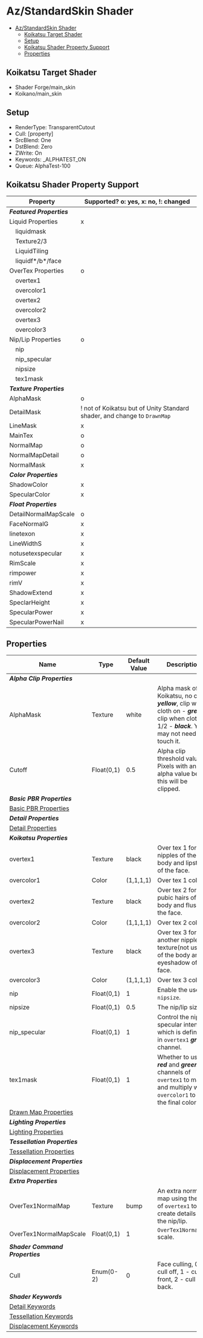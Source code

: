 # Az/StandardSkin Shader

- [Az/StandardSkin Shader](#azstandardskin-shader)
  - [Koikatsu Target Shader](#koikatsu-target-shader)
  - [Setup](#setup)
  - [Koikatsu Shader Property Support](#koikatsu-shader-property-support)
  - [Properties](#properties)

## Koikatsu Target Shader
- Shader Forge/main_skin
- Koikano/main_skin

## Setup
- RenderType: TransparentCutout
- Cull: [property]
- SrcBlend: One
- DstBlend: Zero
- ZWrite: On
- Keywords: _ALPHATEST_ON
- Queue: AlphaTest-100

## Koikatsu Shader Property Support
| Property                  | Supported? o: yes, x: no, !: changed                                     |
| ------------------------- | ------------------------------------------------------------------------ |
| ***Featured Properties*** |                                                                          |
| Liquid Properties         | x                                                                        |
| &#x3000;liquidmask        |                                                                          |
| &#x3000;Texture2/3        |                                                                          |
| &#x3000;LiquidTiling      |                                                                          |
| &#x3000;liquidf*/b*/face  |                                                                          |
| OverTex Properties        | o                                                                        |
| &#x3000;overtex1          |                                                                          |
| &#x3000;overcolor1        |                                                                          |
| &#x3000;overtex2          |                                                                          |
| &#x3000;overcolor2        |                                                                          |
| &#x3000;overtex3          |                                                                          |
| &#x3000;overcolor3        |                                                                          |
| Nip/Lip Properties        | o                                                                        |
| &#x3000;nip               |                                                                          |
| &#x3000;nip_specular      |                                                                          |
| &#x3000;nipsize           |                                                                          |
| &#x3000;tex1mask          |                                                                          |
| ***Texture Properties***  |                                                                          |
| AlphaMask                 | o                                                                        |
| DetailMask                | ! not of Koikatsu but of Unity Standard shader, and change to `DrawnMap` |
| LineMask                  | x                                                                        |
| MainTex                   | o                                                                        |
| NormalMap                 | o                                                                        |
| NormalMapDetail           | o                                                                        |
| NormalMask                | x                                                                        |
| ***Color Properties***    |                                                                          |
| ShadowColor               | x                                                                        |
| SpecularColor             | x                                                                        |
| ***Float Properties***    |                                                                          |
| DetailNormalMapScale      | o                                                                        |
| FaceNormalG               | x                                                                        |
| linetexon                 | x                                                                        |
| LineWidthS                | x                                                                        |
| notusetexspecular         | x                                                                        |
| RimScale                  | x                                                                        |
| rimpower                  | x                                                                        |
| rimV                      | x                                                                        |
| ShadowExtend              | x                                                                        |
| SpeclarHeight             | x                                                                        |
| SpecularPower             | x                                                                        |
| SpecularPowerNail         | x                                                                        |

## Properties
| Name                                                             | Type       | Default Value | Description                                                                                                                                        |
| ---------------------------------------------------------------- | ---------- | ------------- | -------------------------------------------------------------------------------------------------------------------------------------------------- |
| ***Alpha Clip Properties***                                      |            |               |                                                                                                                                                    |
| AlphaMask                                                        | Texture    | white         | Alpha mask of Koikatsu, no clip - ***yellow***, clip when cloth on - ***green***, clip when cloth 1/2 - ***black***. You may not need to touch it. |
| Cutoff                                                           | Float(0,1) | 0.5           | Alpha clip threshold value. Pixels with an alpha value below this will be clipped.                                                                 |
| ***Basic PBR Properties***                                       |            |               |                                                                                                                                                    |
| [Basic PBR Properties](basic_pbr_properties.md)                  |            |               |                                                                                                                                                    |
| ***Detail Properties***                                          |            |               |                                                                                                                                                    |
| [Detail Properties](detail_properties.md#properties)             |            |               |                                                                                                                                                    |
| ***Koikatsu Properties***                                        |            |               |                                                                                                                                                    |
| overtex1                                                         | Texture    | black         | Over tex 1 for nipples of the body and lipstick of the face.                                                                                       |
| overcolor1                                                       | Color      | (1,1,1,1)     | Over tex 1 color.                                                                                                                                  |
| overtex2                                                         | Texture    | black         | Over tex 2 for pubic hairs of the body and flush of the face.                                                                                      |
| overcolor2                                                       | Color      | (1,1,1,1)     | Over tex 2 color.                                                                                                                                  |
| overtex3                                                         | Texture    | black         | Over tex 3 for another nipple texture(not used) of the body and eyeshadow of the face.                                                             |
| overcolor3                                                       | Color      | (1,1,1,1)     | Over tex 3 color.                                                                                                                                  |
| nip                                                              | Float(0,1) | 1             | Enable the use of `nipsize`.                                                                                                                       |
| nipsize                                                          | Float(0,1) | 0.5           | The nip/lip size.                                                                                                                                  |
| nip_specular                                                     | Float(0,1) | 1             | Control the nip/lip specular intensity, which is defined in `overtex1` ***green*** channel.                                                        |
| tex1mask                                                         | Float(0,1) | 1             | Whether to use ***red*** and ***green*** channels of `overtex1` to mask and multiply with `overcolor1` to get the final color.                     |
| [Drawn Map Properties](drawn_map_properties.md)                  |            |               |                                                                                                                                                    |
| ***Lighting Properties***                                        |            |               |                                                                                                                                                    |
| [Lighting Properties](lighting_properties.md)                    |            |               |                                                                                                                                                    |
| ***Tessellation Properties***                                    |            |               |                                                                                                                                                    |
| [Tessellation Properties](tessellation_properties.md#properties) |            |               |                                                                                                                                                    |
| ***Displacement Properties***                                    |            |               |                                                                                                                                                    |
| [Displacement Properties](displacement_properties.md#properties) |            |               |                                                                                                                                                    |
| ***Extra Properties***                                           |            |               |                                                                                                                                                    |
| OverTex1NormalMap                                                | Texture    | bump          | An extra normal map using the UV of `overtex1` to create details for the nip/lip.                                                                  |
| OverTex1NormalMapScale                                           | Float(0,1) | 1             | `OverTex1NormalMap` scale.                                                                                                                         |
| ***Shader Command Properties***                                  |            |               |                                                                                                                                                    |
| Cull                                                             | Enum(0-2)  | 0             | Face culling, 0 - cull off, 1 - cull front, 2 - cull back.                                                                                         |
| ***Shader Keywords***                                            |            |               |                                                                                                                                                    |
| [Detail Keywords](detail_properties.md#keywords)                 |            |               |                                                                                                                                                    |
| [Tessellation Keywords](tessellation_properties.md#keywords)     |            |               |                                                                                                                                                    |
| [Displacement Keywords](displacement_properties.md#keywords)     |            |               |                                                                                                                                                    |